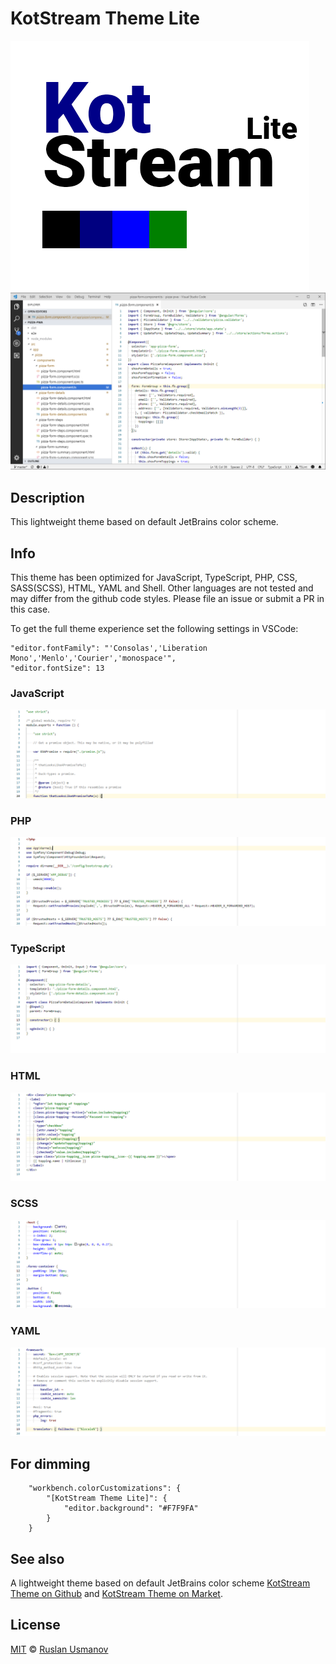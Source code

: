 # KotStream Theme Lite

![Icon](https://raw.githubusercontent.com/owlruslan/kot-stream-theme-lite-vscode/master/icon.png "Icon")
![Example](https://raw.githubusercontent.com/owlruslan/kot-stream-theme-lite-vscode/master/example.png "Example")

## Description
This lightweight theme based on default JetBrains color scheme.

## Info
This theme has been optimized for JavaScript, TypeScript, PHP, CSS, SASS(SCSS), HTML, YAML and Shell. Other languages are not tested and may differ from the github code styles. Please file an issue or submit a PR in this case.

To get the full theme experience set the following settings in VSCode:     
```
"editor.fontFamily": "'Consolas','Liberation Mono','Menlo','Courier','monospace'",
"editor.fontSize": 13
```

### JavaScript
![JavaScript](https://raw.githubusercontent.com/owlruslan/kot-stream-theme-lite-vscode/master/javascript.png "JavaScript")

### PHP
![PHP](https://raw.githubusercontent.com/owlruslan/kot-stream-theme-lite-vscode/master/php.png "PHP")

### TypeScript
![TypeScript](https://raw.githubusercontent.com/owlruslan/kot-stream-theme-lite-vscode/master/typescript.png "TypeScript")

### HTML
![HTML](https://raw.githubusercontent.com/owlruslan/kot-stream-theme-lite-vscode/master/html.png "HTML")

### SCSS
![SCSS](https://raw.githubusercontent.com/owlruslan/kot-stream-theme-lite-vscode/master/scss.png "SCSS")

### YAML
![YAML](https://raw.githubusercontent.com/owlruslan/kot-stream-theme-lite-vscode/master/yaml.png "YAML")

## For dimming
```
    "workbench.colorCustomizations": {
        "[KotStream Theme Lite]": {
            "editor.background": "#F7F9FA"
        }
    }
```

## See also
A lightweight theme based on default JetBrains color scheme [KotStream Theme on Github](https://github.com/owlruslan/kot-stream-theme-vscode) and [KotStream Theme on Market](https://marketplace.visualstudio.com/items?itemName=RuslanUsmanov.kot-stream-theme).

## License
[MIT](LICENSE) © [Ruslan Usmanov](https://github.com/owlruslan)
